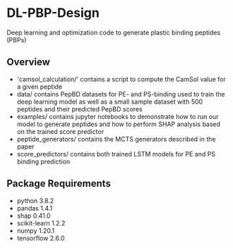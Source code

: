 # DL-PBP-Design
Deep learning and optimization code to generate plastic binding peptides (PBPs)
## Overview
- 'camsol_calculation/' contains a script to compute the CamSol value for a given peptide
- data/ contains PepBD datasets for PE- and PS-binding used to train the deep learning model as well as a small sample dataset with 500 peptides and their predicted PepBD scores
- examples/ contains jupyter notebooks to demonstrate how to run our model to generate peptides and how to perform SHAP analysis based on the trained score predictor
- peptide_generators/ contains the MCTS generators described in the paper
- score_predictors/ contains both trained LSTM models for PE and PS binding prediction
## Package Requirements
- python 3.8.2
- pandas 1.4.1
- shap 0.41.0
- scikit-learn 1.2.2
- numpy 1.20.1
- tensorflow 2.6.0

